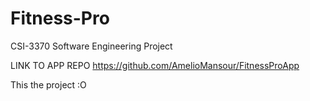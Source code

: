 # Fitness-Pro
CSI-3370 Software Engineering Project

LINK TO APP REPO https://github.com/AmelioMansour/FitnessProApp

This the project :O
